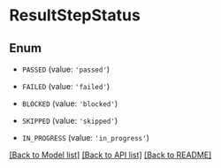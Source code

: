 # ResultStepStatus


## Enum

* `PASSED` (value: `'passed'`)

* `FAILED` (value: `'failed'`)

* `BLOCKED` (value: `'blocked'`)

* `SKIPPED` (value: `'skipped'`)

* `IN_PROGRESS` (value: `'in_progress'`)

[[Back to Model list]](../README.md#documentation-for-models) [[Back to API list]](../README.md#documentation-for-api-endpoints) [[Back to README]](../README.md)
